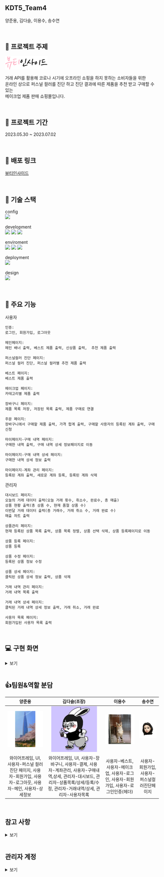 ## KDT5_Team4

양준용, 김다슬, 이용수, 송수연

<br>

## 📑 프로젝트 주제

![image](https://github.com/YTTC-T/BeautyInside-resource/blob/main/img/logo-alt-2%202.png?raw=true)

거래 API를 활용해 코로나 시기에 오프라인 쇼핑을 하지 못하는 소비자들을 위한  
온라인 상으로 퍼스널 컬러를 진단 하고 진단 결과에 따른 제품을 추천 받고 구매할 수 있는  
메이크업 제품 판매 쇼핑몰입니다.

<br>

## 📆 프로젝트 기간

2023.05.30 ~ 2023.07.02

<br>

## 🔗 배포 링크

[뷰티인사이드](https://beauty-inside.netlify.app/)

<br>

## 🔧 기술 스택

config  
<img src="https://img.shields.io/badge/npm-CB3837?style=flat&logo=npm&CB3837&logoColor=white"/></a>  
  
development  
<img src="https://img.shields.io/badge/react-61DAFB?style=flat&logo=react&logoColor=white"/></a>
<img src="https://img.shields.io/badge/typescript-3178C6?style=flat&logo=typescript&logoColor=white"/></a>
<img src="https://img.shields.io/badge/styledcomponents-DB7093?style=flat&logo=styledcomponents&logoColor=white"/></a>
  
enviroment  
<img src="https://img.shields.io/badge/github-181717?style=flat&logo=github&logoColor=white"/></a>
<img src="https://img.shields.io/badge/git-F05032?style=flat&logo=git&logoColor=white"/></a>
<img src="https://img.shields.io/badge/visualstudiocode-007ACC?style=flat&logo=visualstudiocode&logoColor=white"/></a>  

deployment  
<img src="https://img.shields.io/badge/netlify-00C7B7?style=flat&logo=netlify&logoColor=white"/></a>  
  
design  
<img src="https://img.shields.io/badge/figma-F24E1E?style=flat&logo=figma&logoColor=white"/></a>

<br>

## 📁 주요 기능

사용자

```
인증:
로그인, 회원가입, 로그아웃

메인페이지:
메인 배너 출력, 베스트 제품 출력, 신상품 출력,  추천 제품 출력

퍼스널컬러 진단 페이지:
퍼스널 컬러 진단, 퍼스널 컬러별 추천 제품 출력

베스트 페이지:
베스트 제품 출력

메이크업 페이지:
카테고리별 제품 출력

장바구니 페이지:
제품 목록 저장, 저장된 목록 출력, 제품 구매로 연결

주문 페이지:
장바구니에서 구매할 제품 출력, 가격 합계 출력, 구매할 사용자의 등록된 계좌 출력, 구매 신청

마이페이지-구매 내역 페이지:
구매한 내역 출력, 구매 내역 상세 정보페이지로 이동

마이페이지-구매 내역 상세 페이지:
구매한 내역 상세 정보 출력

마이페이지-계좌 관리 페이지:
등록된 계좌 출력, 새로운 계좌 등록, 등록된 계좌 삭제
```

관리자

```
대시보드 페이지:
오늘의 거래 데이터 출력(오늘 거래 횟수, 취소수, 완료수, 총 매출)
상품 현황 출력(총 상품 수, 현재 품절 상품 수)
이번달 거래 데이터 출력(총 거래수, 거래 취소 수, 거래 완료 수)
매출 차트 출력

상품관리 페이지:
현재 등록된 상품 목록 출력, 상품 목록 정렬, 상품 선택 삭제, 상품 등록페이지로 이동

상품 등록 페이지:
상품 등록

상품 수정 페이지:
등록된 상품 정보 수정

상품 상세 페이지:
클릭된 상품 상세 정보 출력, 상품 삭제

거래 내역 관리 페이지:
거래 내역 목록 출력

거래 내역 상세 페이지:
클릭된 거래 내역 상세 정보 출력, 거래 취소, 거래 완료

사용자 목록 페이지:
회원가입된 사용자 목록 출력
```

<br>

## 💻 구현 화면

<details>
<summary>보기</summary>
<div markdown="1">

| 로그인                                                                                             | 회원가입                                                                                           |
| -------------------------------------------------------------------------------------------------- | -------------------------------------------------------------------------------------------------- |
| ![image](https://github.com/YTTC-T/BeautyInside-resource/blob/main/img/client_signin.png?raw=true) | ![image](https://github.com/YTTC-T/BeautyInside-resource/blob/main/img/client_signup.png?raw=true) |

| 퍼스널컬러                                                                                           | 퍼스널컬러 진단                                                                                       |
| ---------------------------------------------------------------------------------------------------- | ----------------------------------------------------------------------------------------------------- |
| ![image](https://github.com/YTTC-T/BeautyInside-resource/blob/main/img/client_personal.png?raw=true) | ![image](https://github.com/YTTC-T/BeautyInside-resource/blob/main/img/client_personal2.png?raw=true) |

| 퍼스널컬러 결과                                                                                       | 메인                                                                                             |
| ----------------------------------------------------------------------------------------------------- | ------------------------------------------------------------------------------------------------ |
| ![image](https://github.com/YTTC-T/BeautyInside-resource/blob/main/img/client_personal3.png?raw=true) | ![image](https://github.com/YTTC-T/BeautyInside-resource/blob/main/img/client_main.png?raw=true) |

| 베스트                                                                                           | 메이크업                                                                                           |
| ------------------------------------------------------------------------------------------------ | -------------------------------------------------------------------------------------------------- |
| ![image](https://github.com/YTTC-T/BeautyInside-resource/blob/main/img/client_best.png?raw=true) | ![image](https://github.com/YTTC-T/BeautyInside-resource/blob/main/img/client_makeup.png?raw=true) |

| 장바구니                                                                                         | 결제                                                                                                |
| ------------------------------------------------------------------------------------------------ | --------------------------------------------------------------------------------------------------- |
| ![image](https://github.com/YTTC-T/BeautyInside-resource/blob/main/img/client_cart.png?raw=true) | ![image](https://github.com/YTTC-T/BeautyInside-resource/blob/main/img/client_payment.png?raw=true) |

| 구매내역                                                                                              | 구매내역상세                                                                                          |
| ----------------------------------------------------------------------------------------------------- | ----------------------------------------------------------------------------------------------------- |
| ![image](https://github.com/YTTC-T/BeautyInside-resource/blob/main/img/client_purchase1.png?raw=true) | ![image](https://github.com/YTTC-T/BeautyInside-resource/blob/main/img/client_purchase2.png?raw=true) |

| 계좌관리                                                                                             | 계좌등록                                                                                             |
| ---------------------------------------------------------------------------------------------------- | ---------------------------------------------------------------------------------------------------- |
| ![image](https://github.com/YTTC-T/BeautyInside-resource/blob/main/img/client_account1.png?raw=true) | ![image](https://github.com/YTTC-T/BeautyInside-resource/blob/main/img/client_account2.png?raw=true) |

| 상세정보                                                                                           | 관리자-대시보드                                                                                      |
| -------------------------------------------------------------------------------------------------- | ---------------------------------------------------------------------------------------------------- |
| ![image](https://github.com/YTTC-T/BeautyInside-resource/blob/main/img/client_detail.png?raw=true) | ![image](https://github.com/YTTC-T/BeautyInside-resource/blob/main/img/admin_dashboard.png?raw=true) |

| 관리자-상품관리                                                                                     | 관리자-상품상세                                                                                     |
| --------------------------------------------------------------------------------------------------- | --------------------------------------------------------------------------------------------------- |
| ![image](https://github.com/YTTC-T/BeautyInside-resource/blob/main/img/admin_product1.png?raw=true) | ![image](https://github.com/YTTC-T/BeautyInside-resource/blob/main/img/admin_product2.png?raw=true) |

| 관리자-상품추가                                                                                | 관리자-상품수정                                                                                 |
| ---------------------------------------------------------------------------------------------- | ----------------------------------------------------------------------------------------------- |
| ![image](https://github.com/YTTC-T/BeautyInside-resource/blob/main/img/admin_add.png?raw=true) | ![image](https://github.com/YTTC-T/BeautyInside-resource/blob/main/img/admin_edit.png?raw=true) |

| 관리자-거래내역관리                                                                                  | 관리자-거래내역상세                                                                                  |
| ---------------------------------------------------------------------------------------------------- | ---------------------------------------------------------------------------------------------------- |
| ![image](https://github.com/YTTC-T/BeautyInside-resource/blob/main/img/admin_purchase1.png?raw=true) | ![image](https://github.com/YTTC-T/BeautyInside-resource/blob/main/img/admin_purchase2.png?raw=true) |

| 관리자-사용자 목록                                                                              | 관리자-로그인                                                                                     |
| ----------------------------------------------------------------------------------------------- | ------------------------------------------------------------------------------------------------- |
| ![image](https://github.com/YTTC-T/BeautyInside-resource/blob/main/img/admin_user.png?raw=true) | ![image](https://github.com/YTTC-T/BeautyInside-resource/blob/main/img/admin_login2.png?raw=true) |

</div>
</details>

<br>

## 👍팀원&역할 분담

|                                                      양준용                                                      |                                                                                  김다슬(조장)                                                                                   |                                             이용수                                              |                                             송수연                                              |
| :--------------------------------------------------------------------------------------------------------------: | :-----------------------------------------------------------------------------------------------------------------------------------------------------------------------------: | :---------------------------------------------------------------------------------------------: | :---------------------------------------------------------------------------------------------: |
|        ![image](https://github.com/YTTC-T/BeautyInside-resource/blob/main/prof/junyoung_re.png?raw=true)         |                                         ![image](https://github.com/YTTC-T/BeautyInside-resource/blob/main/prof/daseul_re.png?raw=true)                                         | ![image](https://github.com/YTTC-T/BeautyInside-resource/blob/main/prof/yongsu_re.png?raw=true) | ![image](https://github.com/YTTC-T/BeautyInside-resource/blob/main/prof/suyeon_re.png?raw=true) |
| 와이어프레임, UI, 사용자-퍼스널 컬러 진단 페이지, 사용자-회원가입, 사용자-로그아웃, 사용자-메인, 사용자-상세정보 | 와이어프레임, UI, 사용자-장바구니, 사용자-결제, 사용자-계좌관리, 사용자-구매내역,상세, 관리자-대시보드, 관리자-상품목록/상세/등록/수정, 관리자-거래내역/상세, 관리자-사용자목록 |     사용자-베스트, 사용자-메이크업, 사용자-로그인, 사용자-회원가입, 사용자-로그인인증(헤더)     |                          사용자-회원가입, 사용자-퍼스널컬러진단페이지                           |

<br>

## 참고 사항

<details>
<summary>보기</summary>
<div markdown="1">

사용자 관리자를 각각 다른 저장소에서 개발해서 제출 업로드는 합쳐서 올립니다.

개별 저장소 링크:  
[사용자](https://github.com/YTTC-T/BeautyInside-Client)  
[관리자](https://github.com/YTTC-T/BeautyInside-Admin)

</div>
</details>

<br>

## 관리자 계정

<details>
<summary>보기</summary>
<div markdown="1">

이메일: admin@bul4jo.com  
비밀번호: 1q2w3e4r

</div>
</details>